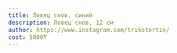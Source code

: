```yaml
---
title: Ловец снов, синий
description: Ловец снов, 12 см
author: https://www.instagram.com/trikstertin/
cost: 5000₸
---
```

